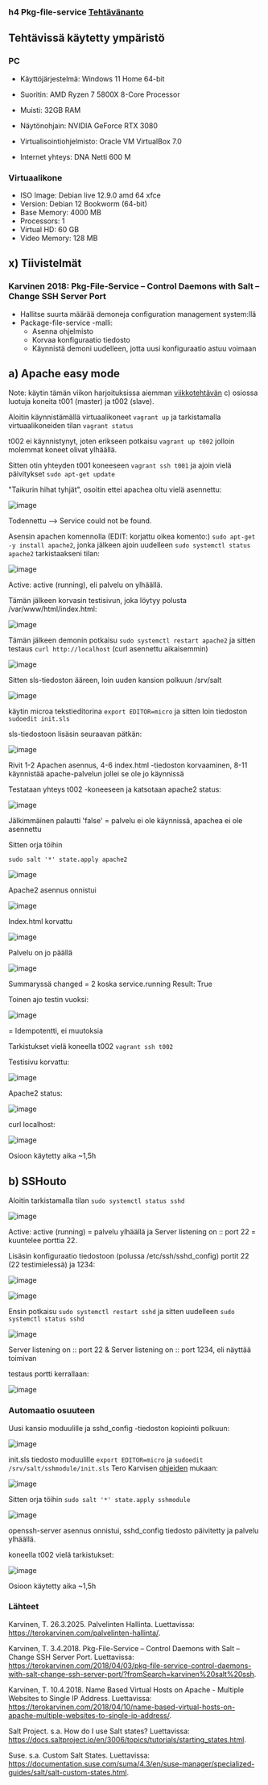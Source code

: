 ### h4 Pkg-file-service [Tehtävänanto](https://terokarvinen.com/palvelinten-hallinta/#h4-pkg-file-service)

## Tehtävissä käytetty ympäristö

### PC

- Käyttöjärjestelmä: Windows 11 Home 64-bit
- Suoritin: AMD Ryzen 7 5800X 8-Core Processor
- Muisti: 32GB RAM
- Näytönohjain: NVIDIA GeForce RTX 3080
- Virtualisointiohjelmisto: Oracle VM VirtualBox 7.0

- Internet yhteys: DNA Netti 600 M

### Virtuaalikone

- ISO Image: Debian live 12.9.0 amd 64 xfce
- Version: Debian 12 Bookworm (64-bit)
- Base Memory: 4000 MB
- Processors: 1
- Virtual HD: 60 GB
- Video Memory: 128 MB

## x) Tiivistelmät

### Karvinen 2018: Pkg-File-Service – Control Daemons with Salt – Change SSH Server Port

- Hallitse suurta määrää demoneja configuration management system:llä
- Package-file-service -malli:
    - Asenna ohjelmisto
    - Korvaa konfiguraatio tiedosto
    - Käynnistä demoni uudelleen, jotta uusi konfiguraatio astuu voimaan



## a) Apache easy mode

Note: käytin tämän viikon harjoituksissa aiemman [viikkotehtävän](https://github.com/arilep/Palvelinten-hallinta/blob/main/h2_soitto_kotiin.md) c) osiossa luotuja koneita t001 (master) ja t002 (slave).

Aloitin käynnistämällä virtuaalikoneet `vagrant up` ja tarkistamalla virtuaalikoneiden tilan `vagrant status`

t002 ei käynnistynyt, joten erikseen potkaisu `vagrant up t002` jolloin molemmat koneet olivat ylhäällä.

Sitten otin yhteyden t001 koneeseen `vagrant ssh t001` ja ajoin vielä päivitykset `sudo apt-get update`

"Taikurin hihat tyhjät", osoitin ettei apachea oltu vielä asennettu:

![image](https://github.com/user-attachments/assets/d34383f1-6305-489c-a073-c4b03668dcf1)

Todennettu --> Service could not be found.

Asensin apachen komennolla (EDIT: korjattu oikea komento:) `sudo apt-get -y install apache2`, jonka jälkeen ajoin uudelleen `sudo systemctl status apache2` tarkistaakseni tilan:

![image](https://github.com/user-attachments/assets/ead2b55e-c6fc-42f0-91e8-8bc1cae64b41)

Active: active (running), eli palvelu on ylhäällä.

Tämän jälkeen korvasin testisivun, joka löytyy polusta /var/www/html/index.html:

![image](https://github.com/user-attachments/assets/dbacfd89-1e6c-4b44-8476-9540496d494f)

Tämän jälkeen demonin potkaisu `sudo systemctl restart apache2` ja sitten testaus `curl http://localhost` (curl asennettu aikaisemmin)

![image](https://github.com/user-attachments/assets/b8aff5da-5cf5-4881-b5d5-9794b723cc31)

Sitten sls-tiedoston ääreen, loin uuden kansion polkuun /srv/salt

![image](https://github.com/user-attachments/assets/a63c4535-afdc-443a-8899-105338c49288)

käytin microa tekstieditorina `export EDITOR=micro` ja sitten loin tiedoston `sudoedit init.sls`

sls-tiedostoon lisäsin seuraavan pätkän:

![image](https://github.com/user-attachments/assets/0b31b9f6-01f3-4000-a5d1-3ae30b9fcb66)

Rivit 1-2 Apachen asennus, 4-6 index.html -tiedoston korvaaminen, 8-11 käynnistää apache-palvelun jollei se ole jo käynnissä

Testataan yhteys t002 -koneeseen ja katsotaan apache2 status:

![image](https://github.com/user-attachments/assets/14dc2a12-2a52-4868-9c40-bfee1f544377)

Jälkimmäinen palautti 'false' = palvelu ei ole käynnissä, apachea ei ole asennettu

Sitten orja töihin

`sudo salt '*' state.apply apache2`



![image](https://github.com/user-attachments/assets/3f2e4047-feae-4fbf-8ce9-4af425162fb8)

Apache2 asennus onnistui

![image](https://github.com/user-attachments/assets/4a325fe3-dfd5-488c-85e9-d7a37de60075)

Index.html korvattu

![image](https://github.com/user-attachments/assets/77486131-cc86-4b47-af69-9cd900ce7193)

Palvelu on jo päällä

![image](https://github.com/user-attachments/assets/f2e2ca08-9647-4667-88ed-38afe3264b4d)

Summaryssä changed = 2 koska service.running Result: True

Toinen ajo testin vuoksi:

![image](https://github.com/user-attachments/assets/88d968d2-1ed2-40c8-a720-73943c6142e9)

= Idempotentti, ei muutoksia

Tarkistukset vielä koneella t002 `vagrant ssh t002`

Testisivu korvattu:

![image](https://github.com/user-attachments/assets/9079a228-6e59-4674-9478-6c8a5bdb2550)

Apache2 status:

![image](https://github.com/user-attachments/assets/f9e3ad03-ba97-408e-833d-694e185337eb)

curl localhost:

![image](https://github.com/user-attachments/assets/8e404c69-a11f-4a81-859b-f360fa8e1903)

Osioon käytetty aika ~1,5h

## b) SSHouto

Aloitin tarkistamalla tilan `sudo systemctl status sshd`

![image](https://github.com/user-attachments/assets/bbb9b5ba-5b29-4b25-bc46-1e9a35bcd1a7)

Active: active (running) = palvelu ylhäällä ja Server listening on :: port 22 = kuuntelee porttia 22.

Lisäsin konfiguraatio tiedostoon (polussa /etc/ssh/sshd_config) portit 22 (22 testimielessä) ja 1234:

![image](https://github.com/user-attachments/assets/9a00a138-7f67-4d91-9792-351856045cff)

![image](https://github.com/user-attachments/assets/ed3e101d-5a77-4642-ac7d-f23f79922898)

Ensin potkaisu `sudo systemctl restart sshd` ja sitten uudelleen `sudo systemctl status sshd`

![image](https://github.com/user-attachments/assets/25ac4dfd-17b1-4165-ab4a-3020fa72a9b1)

Server listening on :: port 22 & Server listening on :: port 1234, eli näyttää toimivan

testaus portti kerrallaan:

![image](https://github.com/user-attachments/assets/12d7f04a-ebb8-4f19-880d-d6c91601d532)

### Automaatio osuuteen

Uusi kansio moduulille ja sshd_config -tiedoston kopiointi polkuun:

![image](https://github.com/user-attachments/assets/492f20aa-1d38-45ff-bee7-f2a8dae998a8)

init.sls tiedosto moduulille `export EDITOR=micro` ja `sudoedit /srv/salt/sshmodule/init.sls` Tero Karvisen [ohjeiden](https://terokarvinen.com/2018/04/03/pkg-file-service-control-daemons-with-salt-change-ssh-server-port/?fromSearch=karvinen%20salt%20ssh) mukaan:

![image](https://github.com/user-attachments/assets/48e7dc11-4f5c-4cb2-86e6-a87d06f7897d)

Sitten orja töihin `sudo salt '*' state.apply sshmodule`

![image](https://github.com/user-attachments/assets/79a86a9b-45aa-4ed5-a134-45ddca370831)

openssh-server asennus onnistui, sshd_config tiedosto päivitetty ja palvelu ylhäällä.

koneella t002 vielä tarkistukset:

![image](https://github.com/user-attachments/assets/c4ebdbdc-056f-4b12-b4dd-50e623f554d8)

Osioon käytetty aika ~1,5h

### Lähteet

Karvinen, T. 26.3.2025. Palvelinten Hallinta. Luettavissa: https://terokarvinen.com/palvelinten-hallinta/.

Karvinen, T. 3.4.2018. Pkg-File-Service – Control Daemons with Salt – Change SSH Server Port. Luettavissa: https://terokarvinen.com/2018/04/03/pkg-file-service-control-daemons-with-salt-change-ssh-server-port/?fromSearch=karvinen%20salt%20ssh.

Karvinen, T. 10.4.2018. Name Based Virtual Hosts on Apache - Multiple Websites to Single IP Address. Luettavissa: https://terokarvinen.com/2018/04/10/name-based-virtual-hosts-on-apache-multiple-websites-to-single-ip-address/.

Salt Project. s.a. How do I use Salt states? Luettavissa: https://docs.saltproject.io/en/3006/topics/tutorials/starting_states.html.

Suse. s.a. Custom Salt States. Luettavissa: https://documentation.suse.com/suma/4.3/en/suse-manager/specialized-guides/salt/salt-custom-states.html.

